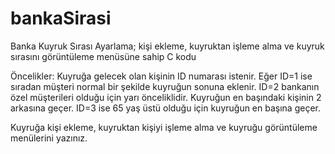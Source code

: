 # bankaSirasi
Banka Kuyruk Sırası Ayarlama; kişi ekleme, kuyruktan işleme alma ve kuyruk sırasını görüntüleme menüsüne sahip C kodu

Öncelikler: Kuyruğa gelecek olan kişinin ID numarası istenir. 
Eğer ID=1 ise sıradan müşteri normal bir şekilde kuyruğun sonuna eklenir.
ID=2 bankanın özel müşterileri olduğu için yarı önceliklidir. Kuyruğun en başındaki kişinin 2 arkasına geçer.
ID=3 ise 65 yaş üstü olduğu için kuyruğun en başına geçer. 

Kuyruğa kişi ekleme, kuyruktan kişiyi işleme alma ve kuyruğu görüntüleme menülerini yazınız.
